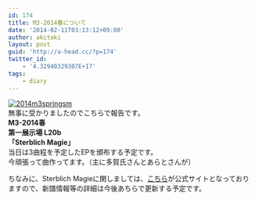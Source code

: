```yaml
---
id: 174
title: M3-2014春について
date: '2014-02-11T03:13:12+09:00'
author: akitoki
layout: post
guid: 'http://a-head.cc/?p=174'
twitter_id:
    - '4.32940329307E+17'
tags:
    - diary
---
```


[![2014m3springsm](http://a-head.cc/wp/wp-content/uploads/2014m3springsm.png)](http://a-head.cc/wp/wp-content/uploads/2014m3springsm.png)  
無事に受かりましたのでこちらで報告です。  
**M3-2014春  
第一展示場 L20b  
「Sterblich Magie」**  
当日は3曲程を予定したEPを頒布する予定です。  
今頑張って曲作ってます。（主に多賀氏さんとあらとさんが）

ちなみに、Sterblich Magieに関しましては、[こちら](http://sterblichmagie.info)が公式サイトとなっておりますので、新譜情報等の詳細は今後あちらで更新する予定です。
